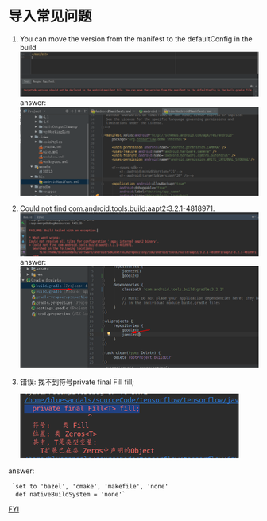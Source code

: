 # 导入常见问题
1. You can move the version from the manifest to the defaultConfig in the build
![question1](pic/ans1.png)
answer:
![answer1](pic/ans11.png)
2. Could not find com.android.tools.build:aapt2:3.2.1-4818971.
![question2](pic/ans2.png)
answer:
![answer2](pic/ans22.png)
3. 错误: 找不到符号private final Fill<T> fill;

     ![question3](pic/ans3.png)
     
answer:

     `set to 'bazel', 'cmake', 'makefile', 'none'
      def nativeBuildSystem = 'none'`
   [FYI](https://github.com/tensorflow/tensorflow/issues/21431)